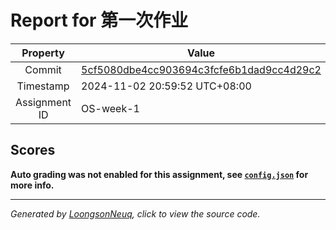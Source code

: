 # Report for 第一次作业

| Property | Value |
|:--------:|-------|
| Commit | [5cf5080dbe4cc903694c3fcfe6b1dad9cc4d29c2](https://github.com/Loongson-neuq/linux-01-jialu-xue/tree/5cf5080dbe4cc903694c3fcfe6b1dad9cc4d29c2) |
| Timestamp | 2024-11-02 20:59:52 UTC+08:00 |
| Assignment ID | OS-week-1 |
## Scores
**Auto grading was not enabled for this assignment, see [`config.json`](https://github.com/Loongson-neuq/linux-01-jialu-xue/blob/5cf5080dbe4cc903694c3fcfe6b1dad9cc4d29c2/.assignment/config.json) for more info.**

-----------
*Generated by [LoongsonNeuq](https://github.com/Loongson-Neuq/LoongsonNeuq), click to view the source code.*
